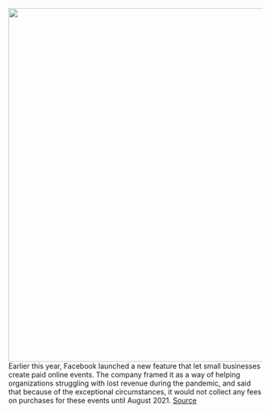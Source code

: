 <img src='https://cdn.vox-cdn.com/thumbor/stMO_12qEC_EzmuddIdN9oMYhFc=/0x0:2040x1360/1200x800/filters:focal(857x517:1183x843)/cdn.vox-cdn.com/uploads/chorus_image/image/67468790/acastro_180604_1777_apple_wwdc_0003.0.jpg' width='700px' /><br/>
Earlier this year, Facebook launched a new feature that let small businesses create paid online events. The company framed it as a way of helping organizations struggling with lost revenue during the pandemic, and said that because of the exceptional circumstances, it would not collect any fees on purchases for these events until August 2021.
<a href='https://www.theverge.com/2020/9/25/21455598/facebook-paid-events-apple-ios-30-percent-fees-waived'> Source <a/>